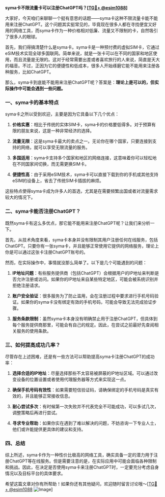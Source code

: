 **syma卡不限流量卡可以注册ChatGPT吗？[[TG💪+ @esim1088](https://t.me/s/esim1088)]**

大家好，今天咱们来聊聊一个挺有意思的话题——syma卡这种不限流量卡能不能用来注册ChatGPT。这个问题其实挺常见的，毕竟现在很多人都在寻找便宜又好用的网络工具，而syma卡作为一种价格相对低廉、流量又不限制的卡，自然吸引了很多人的眼球。

首先，我们得搞清楚什么是syma卡。syma卡是一种预付费的虚拟SIM卡，它通过eSIM技术实现全球多国联网。简单来说，就是一张卡可以在不同的国家和地区使用，而且流量是无限的。这对于经常需要出差或者喜欢旅行的人来说，简直是天大的福音。不过，正因为它的便捷性和低成本，很多人开始琢磨它能不能用来注册各种服务，比如ChatGPT。

那么，syma卡到底能不能用来注册ChatGPT呢？答案是：**理论上是可以的，但实际操作中可能会遇到一些问题。**

### 一、syma卡的基本特点

syma卡之所以受到欢迎，主要是因为它具备以下几个优点：

1. **价格实惠**：相比于传统的实体SIM卡，syma卡的价格要低得多。对于预算有限的朋友来说，这是一种非常经济的选择。
   
2. **流量无限**：这是syma卡最大的卖点之一。无论你在哪个国家，只要连接到支持的网络，就可以享受无限流量的服务。

3. **多国适用**：syma卡支持多个国家和地区的网络连接，这意味着你可以轻松地在不同国家间切换，而无需更换SIM卡。

4. **便捷性高**：由于采用eSIM技术，syma卡可以直接下载到你的手机或其他支持eSIM的设备上，省去了传统SIM卡插拔的麻烦。

这些特点使得syma卡成为许多人的首选，尤其是在需要频繁出国或者对流量需求较大的情况下。

### 二、syma卡能否注册ChatGPT？

既然syma卡有这么多优点，那它能不能用来注册ChatGPT呢？让我们来分析一下。

首先，从技术角度来看，syma卡本身并没有限制其用户注册任何在线服务，包括ChatGPT。只要你有一张syma卡，并且能够正常使用它提供的网络服务，理论上你是可以通过这张卡注册ChatGPT账号的。

然而，在实际操作中，事情就没那么简单了。以下是几个可能遇到的问题：

1. **IP地址问题**：有些服务提供商（包括ChatGPT）会根据用户的IP地址来判断是否允许注册或访问。如果你的IP地址来自某些特定地区，可能会被系统识别并拒绝注册请求。

2. **账户安全验证**：很多服务为了防止滥用，会在注册过程中要求进行手机号码验证。如果你的syma卡没有绑定有效的手机号码，可能会导致无法完成验证步骤。

3. **服务条款限制**：虽然syma卡本身没有明确禁止用于注册ChatGPT，但具体到每个服务提供商那里，可能会有自己的规定。因此，在尝试之前最好先查阅相关服务的使用条款。

### 三、如何提高成功几率？

尽管存在上述困难，还是有一些方法可以帮助提高syma卡注册ChatGPT的成功率：

1. **选择合适的IP地址**：尽量选择那些不太容易被屏蔽的IP地址区域。可以通过改变设备的位置设置或者使用代理服务器等方式来实现这一点。

2. **确保手机号码有效性**：如果需要短信验证码，请确保绑定的手机号码是真实有效的，并且能够正常接收信息。

3. **耐心尝试多次**：有时候第一次失败并不代表完全不可能成功，可以多试几次，调整策略后再进行尝试。

4. **寻求专业帮助**：如果你实在遇到了难以解决的问题，不妨咨询一下专业人士，他们或许能提供更具体的建议和支持。

### 四、总结

综上所述，syma卡作为一种性价比极高的网络工具，确实具备一定的潜力用于注册ChatGPT等在线服务。但是需要注意的是，在实际应用中可能会面临各种限制和挑战。因此，在决定是否使用syma卡来注册ChatGPT时，一定要充分考虑自身情况以及目标平台的具体要求。

希望这篇文章对你有所帮助！如果你还有其他疑问，欢迎随时留言讨论哦～[[TG💪+ @esim1088](https://t.me/s/esim1088) ![Image](https://i.postimg.cc/4NQfJmqS/Snipaste-2025-05-13-00-14-12.png)]